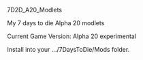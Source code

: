 7D2D_A20_Modlets

My 7 days to die Alpha 20 modlets

Current Game Version: Alpha 20 experimental

Install into your .../7DaysToDie/Mods folder.
